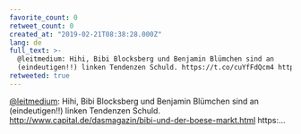```yaml
---
favorite_count: 0
retweet_count: 0
created_at: "2019-02-21T08:38:28.000Z"
lang: de
full_text: >-
  @leitmedium: Hihi, Bibi Blocksberg und Benjamin Blümchen sind an
  (eindeutigen!!) linken Tendenzen Schuld. https://t.co/cuYfFdQcm4 https:…
retweeted: true
---
```


[@leitmedium](https://twitter.com/leitmedium): Hihi, Bibi Blocksberg und
Benjamin Blümchen sind an (eindeutigen!!) linken Tendenzen Schuld.
<http://www.capital.de/dasmagazin/bibi-und-der-boese-markt.html> https:…
